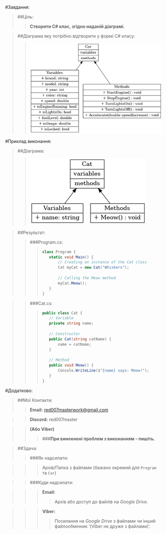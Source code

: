 #Завдання:

>##Ціль:
>>**Створити C# клас, згідно наданій діаграмі.**

>##Діаграма яку потрібно відтворити у формі C# класу:
>>![Diagram1](./diag1-1.png)

#Приклад виконання:
>##Діаграма:
>>![Diagram1](./diag1-2.png)

>##Результат:
>>###Program.cs:
>>>```C#
>>>class Program {
>>>    static void Main() {
>>>        // Creating an instance of the Cat class
>>>        Cat myCat = new Cat("Whiskers");
>>>
>>>        // Calling the Meow method
>>>        myCat.Meow();
>>>    }
>>>}
>>>```

>>###Cat.cs:
>>>```C#
>>>public class Cat {
>>>    // Variable
>>>    private string name;
>>>
>>>    // Constructor
>>>    public Cat(string catName) {
>>>        name = catName;
>>>    }
>>>
>>>    // Method
>>>    public void Meow() {
>>>        Console.WriteLine($"{name} says: Meow!");
>>>    }
>>>}
>>>```

#Додатково:
>##Мої Контакти:
>>**Email:** red007masterwork@gmail.com

>>**Discord:** red007master

>>**(Або Viber)**
>>>###**При винекнені проблем з виконанням - пишіть.**

>##Здача:
>>###Як надсилати:

>>>Архів/Папка з файлами (бажано окремий для `Program` та `Car`)

>>###Куди надсилати:

>>>**Email:**
>>>>Архів або доступ до файлів на *Google Drive*.

>>>**Viber:**
>>>>Посилання на *Google Drive* з файлами чи інший файлообмінник ʼ(Viber не друже з файлами)ʼ.













